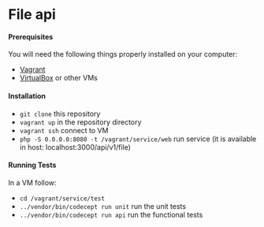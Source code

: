 # File api

#### Prerequisites

You will need the following things properly installed on your computer:

* [Vagrant](https://www.vagrantup.com/)
* [VirtualBox](https://www.virtualbox.org/) or other VMs

#### Installation

* `git clone` this repository
* `vagrant up` in the repository directory
* `vagrant ssh` connect to VM
* `php -S 0.0.0.0:8080 -t /vagrant/service/web` run service (it is available in host: localhost:3000/api/v1/file)

#### Running Tests

In a VM follow:
* `cd /vagrant/service/test`
* `../vendor/bin/codecept run unit` run the unit tests
* `../vendor/bin/codecept run api` run the functional tests
